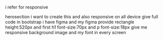 i refer for responsive 

herosection i want to create this and also responsive on all device give full code in bootstrap i have figma and my figma provide rectangle height:520px and first h1 font-size:70px and p  font-size:18px  give me responsive background image and my font in every screen
